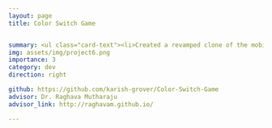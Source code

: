 ```yaml
---
layout: page 
title: Color Switch Game


summary: <ul class="card-text"><li>Created a revamped clone of the mobile game, Color Switch.</li><li>Implemented a game engine from scratch in <span  markdown = "1">`JavaFX CSS` and `FXML`</span> with optimized game-play for smooth rendering.</li><li>Utilized design patterns, UML diagrams and OOPs. Created new obstacles with custom animations, that increase in difficulty according to the efficiency of the Player.</li></ul>
img: assets/img/project6.png
importance: 3
category: dev
direction: right

github: https://github.com/karish-grover/Color-Switch-Game
advisor: Dr. Raghava Mutharaju
advisor_link: http://raghavam.github.io/

---
```

